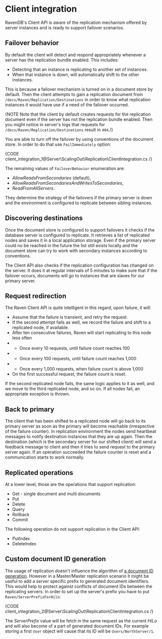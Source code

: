 # Client integration

RavenDB's Client API is aware of the replication mechanism offered by server instances and is ready to support failover scenarios.

## Failover behavior

 By default the client will detect and respond appropriately whenever a server has the replication bundle enabled. This includes:

* Detecting that an instance is replicating to another set of instances.
* When that instance is down, will automatically shift to the other instances.

This is because a failover mechanism is turned on in a document store by default. Then the client attempts to gain a replication document from `/docs/Raven/Replication/Destinations` in order to know what replication instances it would have use if a need of the failover occurred.

{NOTE Note that the client by default creates requests for the replication document even if the server has not the replication bundle enabled. Then you might notice in server's logs that requests for `/docs/Raven/Replication/Destinations` result in `404`./}

You are able to turn off the failover by using conventions of the document store. In order to do that use `FailImmediately` option:

{CODE client_integration_1@Server\ScalingOut\Replication\ClientIntegration.cs /}

The remaining values of `FailoverBehavior` enumeration are:

* *AllowReadsFromSecondaries* (default),
* *AllowReadsFromSecondariesAndWritesToSecondaries*,
* *ReadFromAllServers*.

They determine the strategy of the failovers if the primary server is down and the environment is configured to replicate between sibling instances.

## Discovering destinations

Once the document store is configured to support failovers it checks if the database server is configured to replicate. It retrieves a list of replicated nodes and saves it in a local application storage. Even if the primary server could no be reached in the future the list still exists locally and the document store can try to work with secondary instances according to conventions.

The Client API also checks if the replication configuration has changed on the server. It does it at regular intervals of 5 minutes to make sure that if the failover occurs, documents will go to instances that are slaves for our primary server.

## Request redirection

The Raven Client API is quite intelligent in this regard, upon failure, it will:

* Assume that the failure is transient, and retry the request.
* If the second attempt fails as well, we record the failure and shift to a replicated node, if available.
* After ten consecutive failures, Raven will start replicating to this node less often
* * Once every 10 requests, until failure count reaches 100
* * Once every 100 requests, until failure count reaches 1,000
* * Once every 1,000 requests, when failure count is above 1,000
* On the first successful request, the failure count is reset.

If the second replicated node fails, the same logic applies to it as well, and we move to the third replicated node, and so on. If all nodes fail, an appropriate exception is thrown.

## Back to primary

The client that has been shifted to a replicated node will go back to its primary server 
as soon as the primary will become reachable (irrespective of the failure counter). In replication environment the nodes send heartbeat messages to notify destination instances that they are up again. Then the destination (which is the secondary server for our shifted client) will send a feedback message to client and then it tries to send request to the primary server again. If an operation succeeded the failure counter is reset and a communication starts to work normally.


## Replicated operations

At a lower level, those are the operations that support replication:

* Get - single document and multi documents
* Put
* Delete
* Query
* Rollback
* Commit

The following operation do not support replication in the Client API:

* PutIndex
* DeleteIndex

## Custom document ID generation

The usage of replication doesn't influence the algorithm of [a document ID generation](../../../client-api/basic-operations/saving-new-document#document-ids).
However in a Master/Master replication scenario it might be useful to add a server specific prefix to generated document identifiers. This would help to protect
against conflicts of document IDs between the replicating servers. In order to set up the server's prefix you have to put `Raven/ServerPrefixForHilo`:

{CODE client_integration_2@Server\ScalingOut\Replication\ClientIntegration.cs /}

The *ServerPrefix* value will be fetch in the same request as the current *HiLo* and will also become of a part of generated document IDs. 
For example storing a first `User` object will cause that its ID will be `Users/NorthServer/1`.
